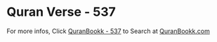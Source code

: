 # Quran Verse - 537 

For more infos, Click [QuranBookk - 537](https://www.quranbookk.com/quran/search?q=537) to Search at [QuranBookk.com](http://quranbookk.com/)